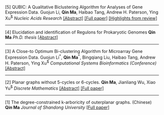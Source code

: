 
[5] QUBIC: A Qualitative Biclustering Algorithm for Analyses of Gene Expression Data.
Guojun Li, **Qin Ma**, Haibao Tang, Andrew H. Paterson, Ying Xu<sup>$</sup>
*Nucleic Acids Research*
[[Abstract]](https://pubmed.ncbi.nlm.nih.gov/19509312/) [[Full paper]](https://cpb-us-w2.wpmucdn.com/u.osu.edu/dist/0/72768/files/2019/08/qubic1.pdf) [[Highlights from review]](https://u.osu.edu/bmbl/files/2021/01/qubic1_highlights.pdf) 



---

[4] Elucidation and identification of Regulons for Prokaryotic Genomes
**Qin Ma**
*Ph.D. thesis*
[[Abstract]](http://cdmd.cnki.com.cn/Article/CDMD-10422-1011062720.htm) 


---

[3] A Close-to Optimum Bi-clustering Algorithm for Microarray Gene Expression Data.
Guojun Li<sup>\*</sup>, **Qin Ma**<sup>\*</sup>, Bingqiang Liu, Haibao Tang, Andrew H. Paterson, Ying Xu<sup>$</sup>
*Computational Systems Bioinformatics (Conference)*
[[Abstract]](http://www.lifesciencessociety.org/CSB2009/toc/139.2009.html)


---

[2] Planar graphs without 5-cycles or 6-cycles.
**Qin Ma**, Jianliang Wu, Xiao Yu<sup>$</sup>
*Discrete Mathematics*
[[Abstract]](https://www.sciencedirect.com/science/article/pii/S0012365X08004834) [[Full paper]](https://u.osu.edu/bmbl/files/2020/08/1-s2.0-S0012365X08004834-main.pdf)


---

[1] The degree-constrained k-arboricity of outerplanar graphs. (Chinese)
**Qin Ma**
*Journal of Shandong University*
 [[Full paper]](https://cpb-us-w2.wpmucdn.com/u.osu.edu/dist/0/72768/files/2019/01/The-degree-constrained-k-arboricity-of-outerplanar-graphs-12nbkeb.pdf)

